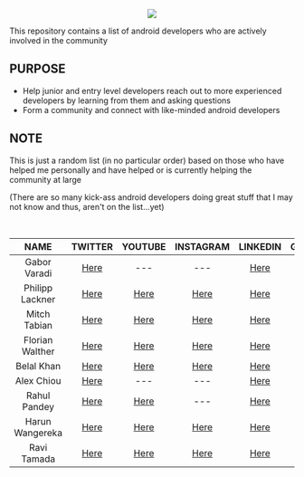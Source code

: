 
<p align="center">
<img src ="https://user-images.githubusercontent.com/39574228/145865395-44ee31ca-fd63-4758-8c0c-cdd0c549b41c.png">
</p>

<p align="left">
 This repository contains a list of android developers who are actively involved in the community
</p>

## PURPOSE
  - Help junior and entry level developers reach out to more experienced developers by learning from them and asking questions
  - Form a community and connect with like-minded android developers
  
## NOTE
  This is just a random list (in no particular order) based on those who have helped me personally and have helped or is currently helping the community at large 
  
  (There are so many kick-ass android developers doing great stuff that I may not know and thus, aren't on the list...yet)

  
<br/>

 | <b>NAME</b>        | TWITTER          | YOUTUBE  | INSTAGRAM  |  LINKEDIN  | GITHUB
| :-------------: |:-------------:| :-----:|  :---------:| :---------:| :---------:|
| Gabor Varadi     | <a href="https://twitter.com/zhuinden">Here</a> | --- | --- | <a href="https://www.linkedin.com/in/gabor-varadi-04274219/">Here</a> | <a href="https://github.com/zhuinden">Here</a> | 
| Philipp Lackner    | <a href="https://twitter.com/plcoding">Here</a> | <a href="https://www.youtube.com/channel/UCKNTZMRHPLXfqlbdOI7mCkg">Here | <a href="https://www.instagram.com/philipplackner_official">Here</a>  |  <a href="https://www.linkedin.com/in/philipp-lackner">Here</a> | <a href="https://github.com/philipplackner">Here</a> | 
  | Mitch Tabian |  <a href="https://twitter.com/mitch_tabian">Here</a>  | <a href="https://www.youtube.com/channel/UCoNZZLhPuuRteu02rh7bzsw">Here</a>  |  <a href="https://www.instagram.com/codingwithmitch">Here</a> | <a href="https://www.linkedin.com/in/mitch-tabian">Here</a> | <a href="https://github.com/mitchtabian">Here</a> | 
|  Florian Walther |  <a href="https://twitter.com/codinginflow">Here</a>  | <a href="https://www.youtube.com/channel/UC_Fh8kvtkVPkeihBs42jGcA">Here</a>  |  <a href="https://www.instagram.com/codinginflow">Here</a> | <a href="https://www.linkedin.com/in/florianwalther90">Here</a> | <a href="https://github.com/codinginflow">Here</a> | 
 |  Belal Khan |  <a href="https://twitter.com/probelalkhan">Here</a>  | <a href="https://www.youtube.com/channel/UC9YTuDeKzDoyOphWHtdK0jA">Here</a>  |  <a href="https://www.instagram.com/probelalkhan">Here</a> | <a href="https://www.linkedin.com/in/probelalkhan">Here</a> | <a href="https://github.com/probelalkhan">Here</a> | 
  |  Alex Chiou |  <a href="https://twitter.com/alexchiou">Here</a>  | ---  |  --- | <a href="https://www.linkedin.com/in/alexander-chiou">Here</a> | <a href="https://github.com/Gear61">Here</a> | 
  | Rahul Pandey |  <a href="https://twitter.com/rpandey1234">Here</a>  | <a href="https://www.youtube.com/c/RahulPandeyrkp">Here</a>  | --- | <a href="https://www.linkedin.com/in/rpandey1234">Here</a> | <a href="https://github.com/rpandey1234">Here</a> | 
   | Harun Wangereka |  <a href="https://twitter.com/wangerekaharun">Here</a>  | <a href="https://www.youtube.com/channel/UC0Sbc-pfrc580pbWwUzQ4Bg">Here</a>  | <a href="https://www.instagram.com/wangerekaharun">Here</a> | <a href="https://www.linkedin.com/in/harun-wangereka">Here</a> | <a href="https://github.com/wangerekaharun">Here</a> | 
 | Ravi Tamada |  <a href="https://mobile.twitter.com/ravitamada" target="_blank">Here</a>  | <a href="https://www.youtube.com/user/androidhive" target="_blank">Here</a>  | <a href="https://www.instagram.com/ravitamada" target="_blank">Here</a> | <a href="https://www.linkedin.com/in/ravi-tamada"  target="_blank">Here</a> | <a href="https://github.com/ravi8x" target="_blank">Here</a> | 
  

 
  
  
